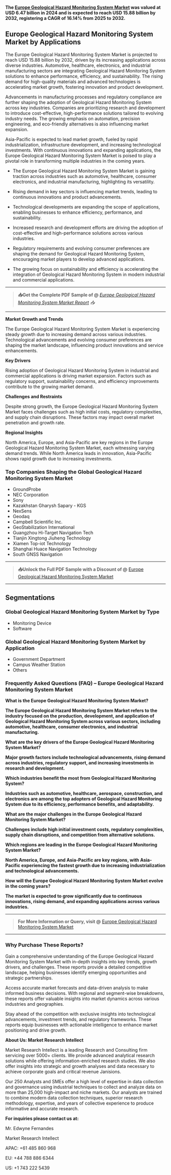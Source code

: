 <p><strong>The <a href="https://www.marketresearchintellect.com/download-sample/?rid=1051524&amp;utm_source=Pulse-April-Europe&amp;utm_medium=852">Europe Geological Hazard Monitoring System Market</a> was valued at USD 6.47 billion in 2024 and is expected to reach USD 15.88 billion by 2032, registering a CAGR of 16.14% from 2025 to 2032.</strong></p><h2>Europe Geological Hazard Monitoring System Market by Applications&nbsp;</h2><p><p>The Europe Geological Hazard Monitoring System Market is projected to reach USD 15.88 billion by 2032, driven by its increasing applications across diverse industries. Automotive, healthcare, electronics, and industrial manufacturing sectors are integrating Geological Hazard Monitoring System solutions to enhance performance, efficiency, and sustainability. The rising demand for high-quality materials and advanced technologies is accelerating market growth, fostering innovation and product development.</p><p>Advancements in manufacturing processes and regulatory compliance are further shaping the adoption of Geological Hazard Monitoring System across key industries. Companies are prioritizing research and development to introduce cost-effective, high-performance solutions tailored to evolving industry needs. The growing emphasis on automation, precision engineering, and eco-friendly alternatives is also influencing market expansion.</p><p>Asia-Pacific is expected to lead market growth, fueled by rapid industrialization, infrastructure development, and increasing technological investments. With continuous innovations and expanding applications, the Europe Geological Hazard Monitoring System Market is poised to play a pivotal role in transforming multiple industries in the coming years.</p></p><ul><li><p>The Europe Geological Hazard Monitoring System Market is gaining traction across industries such as automotive, healthcare, consumer electronics, and industrial manufacturing, highlighting its versatility.</p></li><li><p>Rising demand in key sectors is influencing market trends, leading to continuous innovations and product advancements.</p></li><li><p>Technological developments are expanding the scope of applications, enabling businesses to enhance efficiency, performance, and sustainability.</p></li><li><p>Increased research and development efforts are driving the adoption of cost-effective and high-performance solutions across various industries.</p></li><li><p>Regulatory requirements and evolving consumer preferences are shaping the demand for Geological Hazard Monitoring System, encouraging market players to develop advanced applications.</p></li><li><p>The growing focus on sustainability and efficiency is accelerating the integration of Geological Hazard Monitoring System in modern industrial and commercial applications.</p></li></ul><hr /><blockquote><p><strong><span class="font-[700]">📥Get the Complete PDF Sample of @ </span></strong><em><span class="font-[700]"><a href="https://www.marketresearchintellect.com/download-sample/?rid=1051524&amp;utm_source=Pulse-April-Europe&amp;utm_medium=852" target="_blank" data-tracking-control-name="article-ssr-frontend-pulse_little-text-block" data-tracking-will-navigate="" data-test-link="">Europe Geological Hazard Monitoring System Market Report</a>&nbsp;📥</span></em></p></blockquote><hr /><p class="" data-start="77" data-end="360"><strong data-start="77" data-end="105">Market Growth and Trends</strong></p><p class="" data-start="77" data-end="360">The Europe Geological Hazard Monitoring System Market is experiencing steady growth due to increasing demand across various industries. Technological advancements and evolving consumer preferences are shaping the market landscape, influencing product innovations and service enhancements.</p><p class="" data-start="362" data-end="606"><strong data-start="362" data-end="377">Key Drivers</strong></p><p class="" data-start="362" data-end="606">Rising adoption of Geological Hazard Monitoring System in industrial and commercial applications is driving market expansion. Factors such as regulatory support, sustainability concerns, and efficiency improvements contribute to the growing market demand.</p><p class="" data-start="608" data-end="849"><strong data-start="608" data-end="637">Challenges and Restraints</strong></p><p class="" data-start="608" data-end="849">Despite strong growth, the Europe Geological Hazard Monitoring System Market faces challenges such as high initial costs, regulatory complexities, and supply chain disruptions. These factors may impact overall market penetration and growth rate.</p><p class="" data-start="851" data-end="1095"><strong data-start="851" data-end="872">Regional Insights</strong></p><p class="" data-start="851" data-end="1095">North America, Europe, and Asia-Pacific are key regions in the Europe Geological Hazard Monitoring System Market, each witnessing varying demand trends. While North America leads in innovation, Asia-Pacific shows rapid growth due to increasing investments.</p><p><h3>Top Companies Shaping the Global Geological Hazard Monitoring System Market </h3><ul><li>GroundProbe</li><li>NEC Corporation</li><li>Sony</li><li>Kazakhstan Gharysh Sapary - KGS</li><li>NexSens</li><li>Geodaq</li><li>Campbell Scientific Inc.</li><li>GeoStabilization International</li><li>Guangzhou Hi-Target Navigation Tech</li><li>Tianjin Xingtong Jiuheng Technology</li><li>Xiamen Top-iot Technology</li><li>Shanghai Huace Navigation Technology</li><li>South GNSS Navigation</li></ul></p><hr /><blockquote><p><strong>📥Unlock the Full PDF Sample with a Discount of @</strong> <a href="https://www.marketresearchintellect.com/ask-for-discount/?rid=1051524&amp;utm_source=Pulse-April-Europe&amp;utm_medium=852">Europe Geological Hazard Monitoring System Market</a></p></blockquote><hr /><p><h2>Segmentations</h2><h3>Global Geological Hazard Monitoring System Market by Type</h3><ul><li>Monitoring Device</li><li>Software</li></ul><h3>Global Geological Hazard Monitoring System Market by Application</h3><ul><li>Government Department</li><li>Campus Weather Station</li><li>Others</li></ul></p><h3><strong>Frequently Asked Questions (FAQ) &ndash; Europe Geological Hazard Monitoring System Market</strong></h3><p><strong>What is the Europe Geological Hazard Monitoring System Market?</strong></p><p><strong>The Europe Geological Hazard Monitoring System Market refers to the industry focused on the production, development, and application of Geological Hazard Monitoring System across various sectors, including automotive, healthcare, consumer electronics, and industrial manufacturing.</strong></p><p><strong>What are the key drivers of the Europe Geological Hazard Monitoring System Market?</strong></p><p><strong>Major growth factors include technological advancements, rising demand across industries, regulatory support, and increasing investments in research and development.</strong></p><p><strong>Which industries benefit the most from Geological Hazard Monitoring System?</strong></p><p><strong>Industries such as automotive, healthcare, aerospace, construction, and electronics are among the top adopters of Geological Hazard Monitoring System due to its efficiency, performance benefits, and adaptability.</strong></p><p><strong>What are the major challenges in the Europe Geological Hazard Monitoring System Market?</strong></p><p><strong>Challenges include high initial investment costs, regulatory complexities, supply chain disruptions, and competition from alternative solutions.</strong></p><p><strong>Which regions are leading in the Europe Geological Hazard Monitoring System Market?</strong></p><p><strong>North America, Europe, and Asia-Pacific are key regions, with Asia-Pacific experiencing the fastest growth due to increasing industrialization and technological advancements.</strong></p><p><strong>How will the Europe Geological Hazard Monitoring System Market evolve in the coming years?</strong></p><p><strong>The market is expected to grow significantly due to continuous innovations, rising demand, and expanding applications across various industries.</strong></p><hr /><blockquote><p><span class="font-[700]"><strong>For More Information or Query, visit&nbsp;@</strong>&nbsp;</span><span class="font-[700]"><a href="https://www.marketresearchintellect.com/product/geological-hazard-monitoring-system-market/?utm_source=Linkedin&utm_medium=852" target="_blank" data-tracking-control-name="article-ssr-frontend-pulse_little-text-block" data-tracking-will-navigate="" data-test-link="">Europe Geological Hazard Monitoring System Market</a></span></p></blockquote><hr /><h3><strong data-start="0" data-end="31">Why Purchase These Reports?</strong></h3><p class="" data-start="35" data-end="297">Gain a comprehensive understanding of the Europe Geological Hazard Monitoring System Market with in-depth insights into key trends, growth drivers, and challenges. These reports provide a detailed competitive landscape, helping businesses identify emerging opportunities and strategic partnerships.</p><p class="" data-start="299" data-end="540">Access accurate market forecasts and data-driven analysis to make informed business decisions. With regional and segment-wise breakdowns, these reports offer valuable insights into market dynamics across various industries and geographies.</p><p class="" data-start="542" data-end="784">Stay ahead of the competition with exclusive insights into technological advancements, investment trends, and regulatory frameworks. These reports equip businesses with actionable intelligence to enhance market positioning and drive growth.</p><p><strong><span class="font-[700]">About Us: Market Research Intellect</span></strong></p><p><span class="">Market Research Intellect is a leading Research and Consulting firm servicing over 5000+ clients. We provide advanced analytical research solutions while offering information-enriched research studies.&nbsp;</span>We also offer insights into strategic and growth analyses and data necessary to achieve corporate goals and critical revenue Janisions.</p><p><span class="">Our 250 Analysts and SMEs offer a high level of expertise in data collection and governance using industrial techniques to collect and analyze data on more than 25,000 high-impact and niche markets. Our analysts are trained to combine modern data collection techniques, superior research methodology, expertise, and years of collective experience to produce informative and accurate research.</span></p><p><strong>For inquiries please contact us at:</strong></p><p>Mr. Edwyne Fernandes</p><p>Market Research Intellect</p><p>APAC: +61 485 860 968</p><p>EU: +44 788 886 6344</p><p>US: +1 743 222 5439</p>